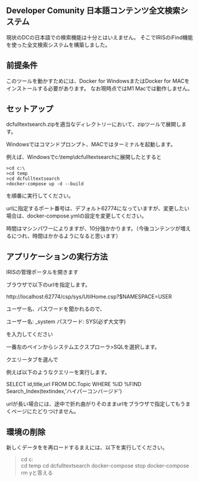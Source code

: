 ## Developer Comunity 日本語コンテンツ全文検索システム
現状のDCの日本語での検索機能は十分とはいえません。
そこでIRISのiFind機能を使った全文検索システムを構築しました。

## 前提条件

このツールを動かすためには、Docker for WindowsまたはDocker for MACをインストールする必要があります。
なお現時点ではM1 Macでは動作しません。

## セットアップ

dcfulltextsearch.zipを適当なディレクトリーにおいて、zipツールで展開します。

Windowsではコマンドプロンプト、MACではターミナルを起動します。

例えば、Windowsでc:\temp\dcfulltextsearchに展開したとすると

```
>cd c:\
>cd temp
>cd dcfulltextsearch
>docker-compose up -d --build

```
を順番に実行してください。

urlに指定するポート番号は、デフォルト62774になっていますが、変更したい場合は、docker-compose.ymlの設定を変更してください。

時間はマシンパワーによりますが、10分強かかります。（今後コンテンツが増えるにつれ、時間はかかるようになると思います）

## アプリケーションの実行方法

IRISの管理ポータルを開きます

ブラウザで以下のurlを指定します。

http://localhost:62774/csp/sys/UtilHome.csp?$NAMESPACE=USER

ユーザー名、パスワードを聞かれるので、

ユーザー名: _system
パスワード: SYS(必ず大文字)

を入力してください

一番左のペインからシステムエクスプローラ>SQLを選択します。

クエリータブを選んで

例えば以下のようなクエリーを実行します。

SELECT id,title,url FROM DC.Topic WHERE %ID %FIND Search_Index(textindex,'ハイパーコンバージド')

urlが長い場合には、途中で折れ曲がりそのままurlをブラウザで指定してもうまくページにたどりつけません。

## 環境の削除

新しくデータをを再ロードするまえには、以下を実行してください。

>cd c:\
>cd temp
>cd dcfulltextsearch
>docker-compose stop
>docker-compose rm
yと答える

